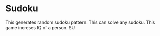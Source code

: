 # Sudoku
This generates random sudoku pattern.
This can solve any sudoku.
This game increses IQ of a person.
SU
